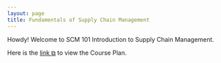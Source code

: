 ```yaml
---
layout: page
title: Fundamentals of Supply Chain Management
---
```


Howdy! Welcome to SCM 101 Introduction to Supply Chain Management.

<p>Here is the <a href="https://drive.google.com/file/d/1TJyczaGfAC6elUl4RhsfjRhLFTO4UIEf" target="_blank" rel="noopener noreferrer">link &#x29c9;</a> to view the Course Plan.</p>
